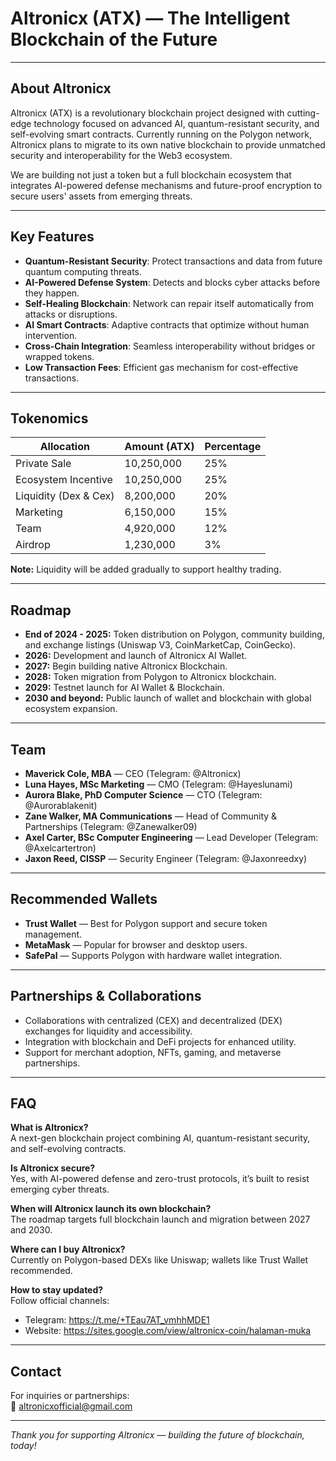 # Altronicx (ATX) — The Intelligent Blockchain of the Future

---

## About Altronicx

Altronicx (ATX) is a revolutionary blockchain project designed with cutting-edge technology focused on advanced AI, quantum-resistant security, and self-evolving smart contracts. Currently running on the Polygon network, Altronicx plans to migrate to its own native blockchain to provide unmatched security and interoperability for the Web3 ecosystem.

We are building not just a token but a full blockchain ecosystem that integrates AI-powered defense mechanisms and future-proof encryption to secure users' assets from emerging threats.

---

## Key Features

- **Quantum-Resistant Security**: Protect transactions and data from future quantum computing threats.  
- **AI-Powered Defense System**: Detects and blocks cyber attacks before they happen.  
- **Self-Healing Blockchain**: Network can repair itself automatically from attacks or disruptions.  
- **AI Smart Contracts**: Adaptive contracts that optimize without human intervention.  
- **Cross-Chain Integration**: Seamless interoperability without bridges or wrapped tokens.  
- **Low Transaction Fees**: Efficient gas mechanism for cost-effective transactions.

---

## Tokenomics

| Allocation           | Amount (ATX) | Percentage |
|----------------------|--------------|------------|
| Private Sale         | 10,250,000   | 25%        |
| Ecosystem Incentive  | 10,250,000   | 25%        |
| Liquidity (Dex & Cex)| 8,200,000    | 20%        |
| Marketing            | 6,150,000    | 15%        |
| Team                 | 4,920,000    | 12%        |
| Airdrop              | 1,230,000    | 3%         |

**Note:** Liquidity will be added gradually to support healthy trading.

---

## Roadmap

- **End of 2024 - 2025:** Token distribution on Polygon, community building, and exchange listings (Uniswap V3, CoinMarketCap, CoinGecko).  
- **2026:** Development and launch of Altronicx AI Wallet.  
- **2027:** Begin building native Altronicx Blockchain.  
- **2028:** Token migration from Polygon to Altronicx blockchain.  
- **2029:** Testnet launch for AI Wallet & Blockchain.  
- **2030 and beyond:** Public launch of wallet and blockchain with global ecosystem expansion.

---

## Team

- **Maverick Cole, MBA** — CEO (Telegram: @Altronicx)  
- **Luna Hayes, MSc Marketing** — CMO (Telegram: @Hayeslunami)  
- **Aurora Blake, PhD Computer Science** — CTO (Telegram: @Aurorablakenit)  
- **Zane Walker, MA Communications** — Head of Community & Partnerships (Telegram: @Zanewalker09)  
- **Axel Carter, BSc Computer Engineering** — Lead Developer (Telegram: @Axelcartertron)  
- **Jaxon Reed, CISSP** — Security Engineer (Telegram: @Jaxonreedxy)

---

## Recommended Wallets

- **Trust Wallet** — Best for Polygon support and secure token management.  
- **MetaMask** — Popular for browser and desktop users.  
- **SafePal** — Supports Polygon with hardware wallet integration.

---

## Partnerships & Collaborations

- Collaborations with centralized (CEX) and decentralized (DEX) exchanges for liquidity and accessibility.  
- Integration with blockchain and DeFi projects for enhanced utility.  
- Support for merchant adoption, NFTs, gaming, and metaverse partnerships.

---

## FAQ

**What is Altronicx?**  
A next-gen blockchain project combining AI, quantum-resistant security, and self-evolving contracts.

**Is Altronicx secure?**  
Yes, with AI-powered defense and zero-trust protocols, it’s built to resist emerging cyber threats.

**When will Altronicx launch its own blockchain?**  
The roadmap targets full blockchain launch and migration between 2027 and 2030.

**Where can I buy Altronicx?**  
Currently on Polygon-based DEXs like Uniswap; wallets like Trust Wallet recommended.

**How to stay updated?**  
Follow official channels:  
- Telegram: https://t.me/+TEau7AT_vmhhMDE1  
- Website: https://sites.google.com/view/altronicx-coin/halaman-muka

---

## Contact

For inquiries or partnerships:  
📧 altronicxofficial@gmail.com

---

*Thank you for supporting Altronicx — building the future of blockchain, today!*
